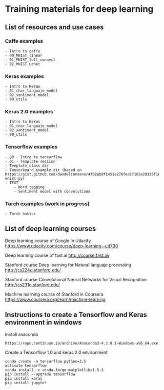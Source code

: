 # Training materials for deep learning

## List of resources and use cases

### Caffe examples
    - Intro to caffe
    - 00_MNIST_linear
    - 01_MNIST_full_connect
    - 02_MNIST_Lenet

### Keras examples
    - Intro to Keras
    - 01_char_languaje_model
    - 02_sentiment_model
    - 99_utils

### Keras 2.0 examples
    - Intro to Keras
    - 01_char_languaje_model
    - 02_sentiment_model
    - 99_utils


### Tensorflow examples
    - 00 - Intro to tensorflow
    - 01 - Template session
    - Template_class dir
    - Tensorboard_example dir (based on https://gist.github.com/dandelionmane/4f02ab8f1451e276fea1f165a20336f1#file-mnist-py)
    - TEXT
        - Word tagging
        - Sentiment model with convolutions
    

### Torch examples (work in progress)
    - Torch basics 




## List of deep learning courses

Deep learning course of Google in Udacity
    https://www.udacity.com/course/deep-learning--ud730

Deep learning course of fast.ai
    http://course.fast.ai/

Stanford course Deep learning for Natural languaje processing
    http://cs224d.stanford.edu/

Stanford course Convolutional Neural Networks for Visual Recognition
    http://cs231n.stanford.edu/

Machine learning course of Stanford in Coursera 
    https://www.coursera.org/learn/machine-learning




## Instructions to create a Tensorflow and Keras environment in windows

Install anaconda

    https://repo.continuum.io/archive/Anaconda3-4.3.0.1-Windows-x86_64.exe

Create a Tensorflow 1.0 and keras 2.0 environment

    conda create -n tensorflow python=3.5
    activate tensorflow
    conda install -c conda-forge matplotlib=1.5.3
    pip install --upgrade tensorflow
    pip install keras
    pip install jupyter

